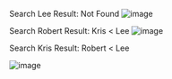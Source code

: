 


Search Lee
Result: Not Found
 ![image](https://github.com/naruethan/search_family_DESC/assets/38663837/92852f01-78ad-4691-96b2-414eab52c1e0)


Search Robert
Result: Kris < Lee
 ![image](https://github.com/naruethan/search_family_DESC/assets/38663837/ae1a7097-da46-4c2d-9888-317ea5eee046)


Search Kris
Result: Robert < Lee
 
![image](https://github.com/naruethan/search_family_DESC/assets/38663837/4ae672b7-5f6c-4c70-826b-bb0ab223ce6a)
